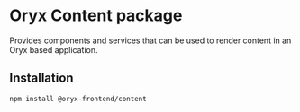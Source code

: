 # Oryx Content package

Provides components and services that can be used to render content in an Oryx based application.

## Installation

`npm install @oryx-frontend/content`

